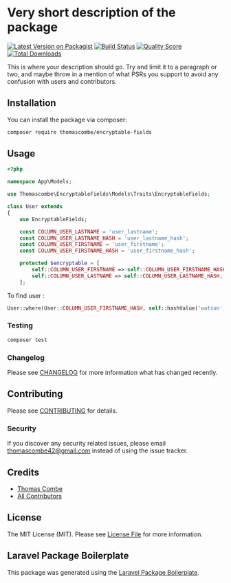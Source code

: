 # Very short description of the package

[![Latest Version on Packagist](https://img.shields.io/packagist/v/thomascombe/encryptable-fields.svg?style=flat-square)](https://packagist.org/packages/thomascombe/encryptable-fields)
[![Build Status](https://img.shields.io/travis/thomascombe/encryptable-fields/master.svg?style=flat-square)](https://travis-ci.org/thomascombe/encryptable-fields)
[![Quality Score](https://img.shields.io/scrutinizer/g/thomascombe/encryptable-fields.svg?style=flat-square)](https://scrutinizer-ci.com/g/thomascombe/encryptable-fields)
[![Total Downloads](https://img.shields.io/packagist/dt/thomascombe/encryptable-fields.svg?style=flat-square)](https://packagist.org/packages/thomascombe/encryptable-fields)

This is where your description should go. Try and limit it to a paragraph or two, and maybe throw in a mention of what PSRs you support to avoid any confusion with users and contributors.

## Installation

You can install the package via composer:

```bash
composer require thomascombe/encryptable-fields
```

## Usage

``` php
<?php

namespace App\Models;

use Thomascombe\EncryptableFields\Models\Traits\EncryptableFields;

class User extends
{
    use EncryptableFields;

    const COLUMN_USER_LASTNAME = 'user_lastname';
    const COLUMN_USER_LASTNAME_HASH = 'user_lastname_hash';
    const COLUMN_USER_FIRSTNAME = 'user_firstname';
    const COLUMN_USER_FIRSTNAME_HASH = 'user_firstname_hash';

    protected $encryptable = [
        self::COLUMN_USER_FIRSTNAME => self::COLUMN_USER_FIRSTNAME_HASH,
        self::COLUMN_USER_LASTNAME => self::COLUMN_USER_LASTNAME_HASH,
    ];
```

To find user :
```php
User::where(User::COLUMN_USER_FIRSTNAME_HASH, self::hashValue('watson');
```

### Testing

``` bash
composer test
```

### Changelog

Please see [CHANGELOG](CHANGELOG.md) for more information what has changed recently.

## Contributing

Please see [CONTRIBUTING](CONTRIBUTING.md) for details.

### Security

If you discover any security related issues, please email thomascombe42@gmail.com instead of using the issue tracker.

## Credits

- [Thomas Combe](https://github.com/thomascombe)
- [All Contributors](../../contributors)

## License

The MIT License (MIT). Please see [License File](LICENSE.md) for more information.

## Laravel Package Boilerplate

This package was generated using the [Laravel Package Boilerplate](https://laravelpackageboilerplate.com).
